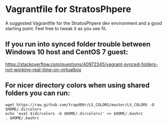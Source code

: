 # Vagrantfile for StratosPhpere
A suggested Vagrantfile for the StratosPhpere dev environment and a good starting point. Feel free to tweak it as you see fit.

## If you run into synced folder trouble between Windows 10 host and CentOS 7 guest:
https://stackoverflow.com/questions/40972345/vagrant-synced-folders-not-working-real-time-on-virtualbox

## For nicer directory colors when using shared folders you can run: 

```
wget https://raw.github.com/trapd00r/LS_COLORS/master/LS_COLORS -O $HOME/.dircolors
echo 'eval $(dircolors -b $HOME/.dircolors)' >> $HOME/.bashrc
. $HOME/.bashrc
```

